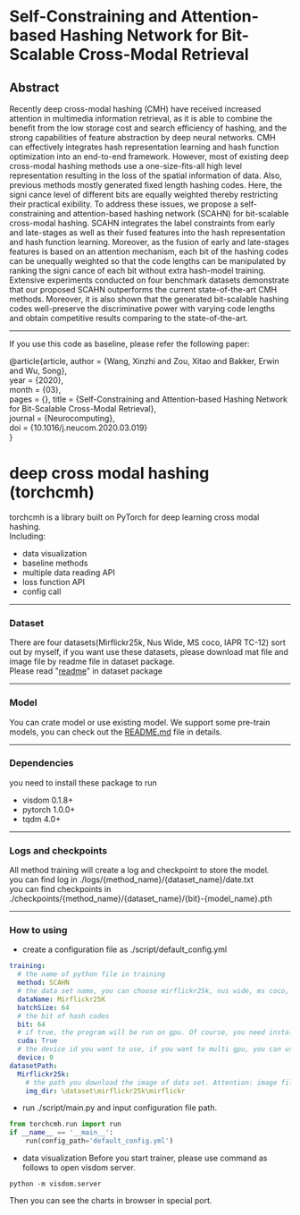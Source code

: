 # Self-Constraining and Attention-based Hashing Network for Bit-Scalable Cross-Modal Retrieval

## Abstract

Recently deep cross-modal hashing (CMH) have received increased attention in multimedia information retrieval, as it is able to combine the benefit from the low storage cost and search efficiency of hashing, and the strong capabilities of feature abstraction by deep neural networks. CMH can effectively integrates hash representation learning and hash function optimization into an end-to-end framework. However, most of existing deep cross-modal hashing methods use a one-size-fits-all high level representation resulting in the loss of the spatial information of data. Also, previous methods mostly generated fixed length hashing codes. Here, the signi cance level of different bits are equally weighted thereby restricting their practical exibility. To address these issues, we propose a self-constraining and attention-based hashing network (SCAHN) for bit-scalable cross-modal hashing. SCAHN integrates the label constraints from early and late-stages as well as their fused features into the hash representation and hash function learning. Moreover, as the fusion of early and late-stages features is based on an attention mechanism, each bit of the hashing codes can be unequally weighted so that the code lengths can be manipulated by ranking the signi cance of each bit without extra hash-model training. Extensive experiments conducted on four benchmark datasets demonstrate that our proposed SCAHN outperforms the current state-of-the-art CMH methods. Moreover, it is also shown that the generated bit-scalable hashing codes well-preserve the discriminative power with varying code lengths and obtain competitive results comparing to the state-of-the-art.

------

If you use this code as baseline, please refer the following paper:

@article{article,
author = {Wang, Xinzhi and Zou, Xitao and Bakker, Erwin and Wu, Song},  
year = {2020},  
month = {03},  
pages = {},
title = {Self-Constraining and Attention-based Hashing Network for Bit-Scalable Cross-Modal Retrieval},  
journal = {Neurocomputing},  
doi = {10.1016/j.neucom.2020.03.019}  
}  


# deep cross modal hashing (torchcmh)

torchcmh is a library built on PyTorch for deep learning cross modal hashing.\
Including: 
- data visualization
- baseline methods
- multiple data reading API
- loss function API
- config call
----
### Dataset

There are four datasets(Mirflickr25k, Nus Wide, MS coco, IAPR TC-12) sort out by myself,
if you want use these datasets, please download mat file and image file by readme file in dataset package.\
Please read "[readme](https://github.com/WangGodder/deep-cross-modal-hashing/blob/master/torchcmh/dataset/README.md)" in dataset package

----
### Model
You can crate model or use existing model. 
We support some pre-train models, you can check out the [README.md](https://github.com/WangGodder/deep-cross-modal-hashing/blob/master/torchcmh/models/README.md) file in details.

---
### Dependencies 
you need to install these package to run
- visdom 0.1.8+
- pytorch 1.0.0+
- tqdm 4.0+
----
### Logs and checkpoints

All method training will create a log and checkpoint to store the model. \
you can find log in ./logs/\{method_name\}/\{dataset_name\}/date.txt \
you can find checkpoints in ./checkpoints/\{method_name\}/\{dataset_name\}/\{bit\}-\{model_name\}.pth

----
### How to using
- create a configuration file as ./script/default_config.yml
```yaml
training:
  # the name of python file in training
  method: SCAHN
  # the data set name, you can choose mirflickr25k, nus wide, ms coco, iapr tc-12
  dataName: Mirflickr25K
  batchSize: 64
  # the bit of hash codes
  bit: 64
  # if true, the program will be run on gpu. Of course, you need install 'cuda' and 'cudnn' better.
  cuda: True
  # the device id you want to use, if you want to multi gpu, you can use [id1, id2]
  device: 0
datasetPath:
  Mirflickr25k:
    # the path you download the image of data set. Attention: image files, not mat file.
    img_dir: \dataset\mirflickr25k\mirflickr

```
- run ./script/main.py and input configuration file path.
```python
from torchcmh.run import run
if __name__ == '__main__':
    run(config_path='default_config.yml')
```
- data visualization
Before you start trainer, please use command as follows to open visdom server.
```shell script
python -m visdom.server
```
Then you can see the charts in browser in special port.



